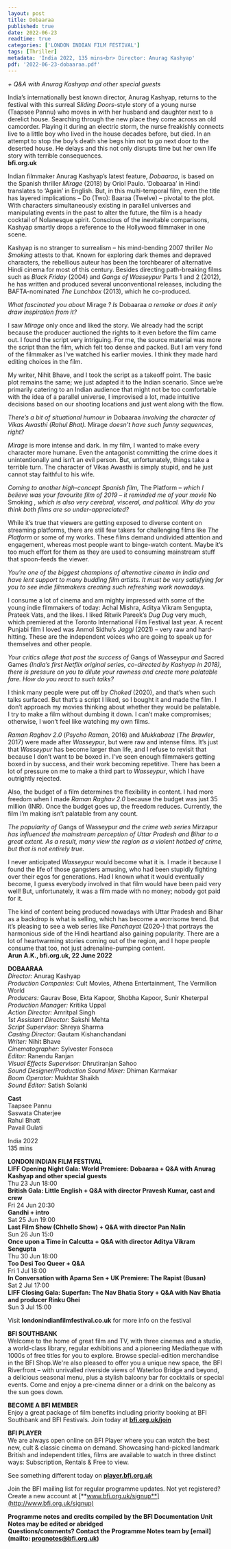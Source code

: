 ```yaml
---
layout: post
title: Dobaaraa
published: true
date: 2022-06-23
readtime: true
categories: ['LONDON INDIAN FILM FESTIVAL']
tags: [Thriller]
metadata: 'India 2022, 135 mins<br> Director: Anurag Kashyap'
pdf: '2022-06-23-dobaaraa.pdf'
---
```


_+ Q&A with Anurag Kashyap and other special guests_

India’s internationally best known director, Anurag Kashyap, returns to the festival with this surreal _Sliding Doors_-style story of a young nurse (Taapsee Pannu) who moves in with her husband and daughter next to a derelict house. Searching through the new place they come across an old camcorder. Playing it during an electric storm, the nurse freakishly connects live to a little boy who lived in the house decades before, but died. In an attempt to stop the boy’s death she begs him not to go next door to the deserted house. He delays and this not only disrupts time but her own life story with terrible consequences.  
**bfi.org.uk**  

Indian filmmaker Anurag Kashyap’s latest feature, _Dobaaraa_, is based on the Spanish thriller _Mirage_ (2018) by Oriol Paulo. ‘Dobaaraa’ in Hindi translates to ‘Again’ in English. But, in this multi-temporal film, even the title has layered implications – Do (Two): Baaraa (Twelve) – pivotal to the plot. With characters simultaneously existing in parallel universes and manipulating events in the past to alter the future, the film is a heady cocktail of Nolanesque spirit. Conscious of the inevitable comparisons, Kashyap smartly drops a reference to the Hollywood filmmaker in one scene.

Kashyap is no stranger to surrealism – his mind-bending 2007 thriller  _No Smoking_ attests to that. Known for exploring dark themes and depraved characters, the rebellious auteur has been the torchbearer of alternative Hindi cinema for most of this century. Besides directing path-breaking films such as _Black Friday_ (2004) and _Gangs of Wasseypur_ Parts 1 and 2 (2012), he has written and produced several unconventional releases, including the BAFTA-nominated _The Lunchbox_ (2013), which he co-produced.

_What fascinated you about_ Mirage _? Is_ Dobaaraa _a remake or does it only draw inspiration from it?_

I saw _Mirage_ only once and liked the story. We already had the script because the producer auctioned the rights to it even before the film came out. I found the script very intriguing. For me, the source material was more the script than the film, which felt too dense and packed. But I am very fond of the filmmaker as I’ve watched his earlier movies. I think they made hard editing choices in the film.

My writer, Nihit Bhave, and I took the script as a takeoff point. The basic plot remains the same; we just adapted it to the Indian scenario. Since we’re primarily catering to an Indian audience that might not be too comfortable with the idea of a parallel universe, I improvised a lot, made intuitive decisions based on our shooting locations and just went along with the flow.

_There’s a bit of situational humour in_ Dobaaraa _involving the character of Vikas Awasthi (Rahul Bhat)._ Mirage _doesn’t have such funny sequences, right?_

_Mirage_ is more intense and dark. In my film, I wanted to make every character more humane. Even the antagonist committing the crime does it unintentionally and isn’t an evil person. But, unfortunately, things take a terrible turn. The character of Vikas Awasthi is simply stupid, and he just cannot stay faithful to his wife.

_Coming to another high-concept Spanish film,_ The Platform _– which I believe was your favourite film of 2019 – it reminded me of your movie_ No Smoking _, which is also very cerebral, visceral, and political. Why do you think both films are so under-appreciated?_

While it’s true that viewers are getting exposed to diverse content on streaming platforms, there are still few takers for challenging films like  _The Platform_ or some of my works. These films demand undivided attention and engagement, whereas most people want to binge-watch content. Maybe it’s too much effort for them as they are used to consuming mainstream stuff that spoon-feeds the viewer.

_You’re one of the biggest champions of alternative cinema in India and have lent support to many budding film artists. It must be very satisfying for you to see indie filmmakers creating such refreshing work nowadays._

I consume a lot of cinema and am mighty impressed with some of the young indie filmmakers of today: Achal Mishra, Aditya Vikram Sengupta, Prateek Vats, and the likes. I liked Ritwik Pareek’s _Dug Dug_ very much, which premiered at the Toronto International Film Festival last year. A recent Punjabi film I loved was Anmol Sidhu’s _Jaggi_ (2021) – very raw and hard-hitting. These are the independent voices who are going to speak up for themselves and other people.

_Your critics allege that post the success of_ Gangs of Wasseypur _and_ Sacred  Games _(India’s first Netflix original series, co-directed by Kashyap in 2018), there is pressure on you to dilute your rawness and create more palatable fare. How do you react to such talks?_

I think many people were put off by _Choked_ (2020), and that’s when such talks surfaced. But that’s a script I liked, so I bought it and made the film. I don’t approach my movies thinking about whether they would be palatable. I try to make a film without dumbing it down. I can’t make compromises; otherwise, I won’t feel like watching my own films.

_Raman Raghav 2.0_ (_Psycho Raman_, 2016) and _Mukkabaaz_ (_The Brawler_, 2017) were made after _Wasseypur_, but were raw and intense films. It’s just that _Wasseypur_ has become larger than life, and I refuse to revisit that because I don’t want to be boxed in. I’ve seen enough filmmakers getting boxed in by success, and their work becoming repetitive. There has been a lot of pressure on me to make a third part to _Wasseypur_, which I have outrightly rejected.

Also, the budget of a film determines the flexibility in content. I had more freedom when I made _Raman Raghav 2.0_ because the budget was just 35 million (INR). Once the budget goes up, the freedom reduces. Currently, the film I’m making isn’t palatable from any count.

_The popularity of_ Gangs of Wasseypur _and the crime web series_ Mirzapur _has influenced the mainstream perception of Uttar Pradesh and Bihar to a great extent. As a result, many view the region as a violent hotbed of crime, but that is not entirely true._

I never anticipated _Wasseypur_ would become what it is. I made it because I found the life of those gangsters amusing, who had been stupidly fighting over their egos for generations. Had I known what it would eventually become, I guess everybody involved in that film would have been paid very well! But, unfortunately, it was a film made with no money; nobody got paid for it.

The kind of content being produced nowadays with Uttar Pradesh and Bihar as a backdrop is what is selling, which has become a worrisome trend. But it’s pleasing to see a web series like _Panchayat_ (2020-) that portrays the harmonious side of the Hindi heartland also gaining popularity. There are a lot of heartwarming stories coming out of the region, and I hope people consume that too, not just adrenaline-pumping content.  
**Arun A.K., bfi.org.uk, 22 June 2022**  

**DOBAARAA**  
_Director:_ Anurag Kashyap  
_Production Companies:_ Cult Movies, Athena Entertainment, The Vermilion World  
_Producers:_ Gaurav Bose, Ekta Kapoor, Shobha Kapoor, Sunir Kheterpal  
_Production Manager:_ Kritika Uppal  
_Action Director:_ Amritpal Singh  
_1st Assistant Director:_ Sakshi Mehta  
_Script Supervisor:_ Shreya Sharma  
_Casting Director:_ Gautam Kishanchandani  
_Writer:_ Nihit Bhave  
_Cinematographer:_ Sylvester Fonseca  
_Editor:_ Ranendu Ranjan  
_Visual Effects Supervisor:_ Dhrutiranjan Sahoo  
_Sound Designer/Production Sound Mixer:_ Dhiman Karmakar  
_Boom Operator:_ Mukhtar Shaikh  
_Sound Editor:_ Satish Solanki  

**Cast**  
Taapsee Pannu  
Saswata Chaterjee  
Rahul Bhatt  
Pavail Gulati  

India 2022  
135 mins  

**LONDON INDIAN FILM FESTIVAL**  
**LIFF Opening Night Gala: World Premiere: Dobaaraa + Q&A with Anurag Kashyap and other special guests**  
Thu 23 Jun 18:00  
**British Gala: Little English + Q&A with director Pravesh Kumar, cast and crew**  
Fri 24 Jun 20:30  
**Gandhi + intro**  
Sat 25 Jun 19:00  
**Last Film Show (Chhello Show) + Q&A with director Pan Nalin**  
Sun 26 Jun 15:0  
**Once upon a Time in Calcutta + Q&A with director Aditya Vikram Sengupta**  
Thu 30 Jun 18:00  
**Too Desi Too Queer + Q&A**  
Fri 1 Jul 18:00  
**In Conversation with Aparna Sen + UK Premiere: The Rapist (Busan)**  
Sat 2 Jul 17:00  
**LIFF Closing Gala: Superfan: The Nav Bhatia Story + Q&A with Nav Bhatia and producer Rinku Ghei**  
Sun 3 Jul 15:00  

Visit **londonindianfilmfestival.co.uk** for more info on the festival  


**BFI SOUTHBANK**  
Welcome to the home of great film and TV, with three cinemas and a studio, a world-class library, regular exhibitions and a pioneering Mediatheque with 1000s of free titles for you to explore. Browse special-edition merchandise in the BFI Shop.We&#39;re also pleased to offer you a unique new space, the BFI Riverfront – with unrivalled riverside views of Waterloo Bridge and beyond, a delicious seasonal menu, plus a stylish balcony bar for cocktails or special events. Come and enjoy a pre-cinema dinner or a drink on the balcony as the sun goes down.  

**BECOME A BFI MEMBER**  
Enjoy a great package of film benefits including priority booking at BFI Southbank and BFI Festivals. Join today at [**bfi.org.uk/join**](http://www.bfi.org.uk/join)  

**BFI PLAYER**  
 We are always open online on BFI Player where you can watch the best new, cult &amp; classic cinema on demand. Showcasing hand-picked landmark British and independent titles, films are available to watch in three distinct ways: Subscription, Rentals &amp; Free to view.  

See something different today on [**player.bfi.org.uk**](https://player.bfi.org.uk)  

Join the BFI mailing list for regular programme updates. Not yet registered? Create a new account at [**www.bfi.org.uk/signup**](http://www.bfi.org.uk/signup)

**Programme notes and credits compiled by the BFI Documentation Unit  
Notes may be edited or abridged  
Questions/comments? Contact the Programme Notes team by [email](mailto: prognotes@bfi.org.uk)**
